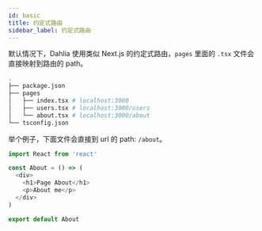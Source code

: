 ```yaml
---
id: basic
title: 约定式路由
sidebar_label: 约定式路由
---
```



默认情况下，Dahlia 使用类似 Next.js 的约定式路由，`pages` 里面的 `.tsx` 文件会直接映射到路由的 path。

```bash
.
├── package.json
├── pages
│   ├── index.tsx # localhost:3000
│   ├── users.tsx # localhost:3000/users
│   └── about.tsx # localhost:3000/about
└── tsconfig.json
```

举个例子，下面文件会直接到 url 的 path: `/about`。

```js
import React from 'react'

const About = () => (
  <div>
    <h1>Page About</h1>
    <p>About me</p>
  </div>
)

export default About
```
